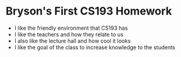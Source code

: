 # Bryson's First CS193 Homework

- I like the friendly environment that CS193 has
- I like the teachers and how they relate to us
- I also like the lecture hall and how cool it looks
- I like the goal of the class to increase knowledge to the students


